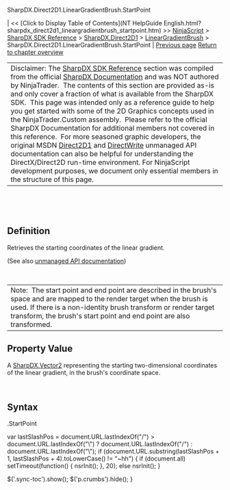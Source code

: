 ﻿










 


SharpDX.Direct2D1.LinearGradientBrush.StartPoint







| &lt;&lt; [Click to Display Table of Contents](NT HelpGuide English.html?sharpdx_direct2d1_lineargradientbrush_startpoint.htm) &gt;&gt;
 [NinjaScript](ninjascript.htm) &gt; [SharpDX SDK Reference](sharpdx_sdk_reference.htm) &gt; [SharpDX.Direct2D1](sharpdx_direct2d1.htm) &gt; [LinearGradientBrush](sharpdx_direct2d1_lineargradientbrush.htm) &gt;
SharpDX.Direct2D1.LinearGradientBrush.StartPoint | [Previous page](sharpdx_direct2d1_lineargradientbrush_gradientstopcollection.htm)
[Return to chapter overview](sharpdx_direct2d1_lineargradientbrush.htm)












|  |
| --- |
| Disclaimer: The [SharpDX SDK Reference](sharpdx_sdk_reference.htm) section was compiled from the official [SharpDX Documentation](http://sharpdx.org/) and was NOT authored by NinjaTrader.  The contents of this section are provided as-is and only cover a fraction of what is available from the SharpDX SDK.  This page was intended only as a reference guide to help you get started with some of the 2D Graphics concepts used in the NinjaTrader.Custom assembly.  Please refer to the official SharpDX Documentation for additional members not covered in this reference.  For more seasoned graphic developers, the original MSDN [Direct2D1](https://msdn.microsoft.com/en-us/library/windows/desktop/dd370990.aspx) and [DirectWrite](https://msdn.microsoft.com/en-us/library/windows/desktop/dd368038.aspx) unmanaged API documentation can also be helpful for understanding the DirectX/Direct2D run-time environment. For NinjaScript development purposes, we document only essential members in the structure of this page. |



 


 


Definition
----------


Retrieves the starting coordinates of the linear gradient. 


(See also [unmanaged API documentation](https://msdn.microsoft.com/en-us/library/dd371497.aspx))


 




|  |
| --- |
| Note:  The start point and end point are described in the brush's space and are mapped to the render target when the brush is used. If there is a non-identity brush transform or render target transform, the brush's start point and end point are also transformed. |





Property Value
--------------


A [SharpDX.Vector2](sharpdx_vector2.htm) representing the starting two-dimensional coordinates of the linear gradient, in the brush's coordinate space.


 


Syntax
------


<lineargradientbrush>.StartPoint





 
 var lastSlashPos = document.URL.lastIndexOf("/") &gt; document.URL.lastIndexOf("\\") ? document.URL.lastIndexOf("/") : document.URL.lastIndexOf("\\");
 if (document.URL.substring(lastSlashPos + 1, lastSlashPos + 4).toLowerCase() != "~hh") {
 if (document.all) setTimeout(function() {
 nsrInit();
 }, 20);
 else nsrInit();
 }
 
 
 $('.sync-toc').show();
 $('p.crumbs').hide();
 }
 
 
 



</lineargradientbrush>